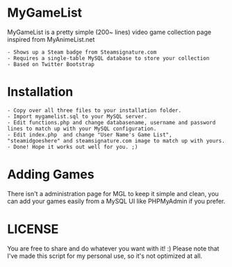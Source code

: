 # MyGameList

MyGameList is a pretty simple (200~ lines) video game collection page inspired from MyAnimeList.net

	- Shows up a Steam badge from Steamsignature.com
	- Requires a single-table MySQL database to store your collection
	- Based on Twitter Bootstrap


# Installation

	- Copy over all three files to your installation folder.
	- Import mygamelist.sql to your MySQL server.
	- Edit functions.php and change databasename, username and password lines to match up with your MySQL configuration.
	- Edit index.php  and change "User Name's Game List", "steamidgoeshere" and steamsignature.com image to match up with yours.
	- Done! Hope it works out well for you. ;)


# Adding Games

There isn't a administration page for MGL to keep it simple and clean, you can add your games easily from a MySQL UI like PHPMyAdmin if you prefer.

#  LICENSE

You are free to share and do whatever you want with it! :) Please note that I've made this script for my personal use, so it's not optimized at all.